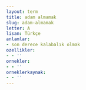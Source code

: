 ```yaml
---
layout: term
title: adam almamak
slug: adam-almamak
letter: A
lisan: Türkçe
anlamlar:
- son derece kalabalık olmak
ozellikler:
- - ''
ornekler:
- - ''
orneklerkaynak:
- - ''
---
```

